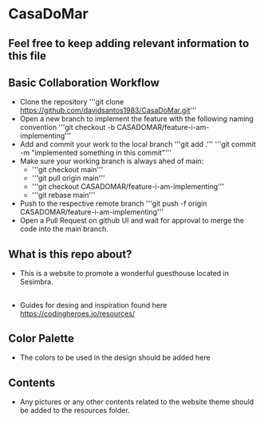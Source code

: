 # CasaDoMar

## Feel free to keep adding relevant information to this file

## Basic Collaboration Workflow
- Clone the repository '''git clone https://github.com/davidsantos1983/CasaDoMar.git'''
- Open a new branch to implement the feature with the following naming convention '''git checkout -b CASADOMAR/feature-i-am-implementing'''
- Add and commit your work to the local branch '''git add .''' '''git commit -m "implemented something in this commit"'''
- Make sure your working branch is always ahed of main:
  - '''git checkout main'''
  - '''git pull origin main'''
  - '''git checkout CASADOMAR/feature-i-am-implementing'''
  - '''git rebase main'''
- Push to the respective remote branch '''git push -f origin CASADOMAR/feature-i-am-implementing'''
- Open a Pull Request on github UI and wait for approval to merge the code into the main branch.

## What is this repo about?
- This is a website to promote a wonderful guesthouse located in Sesimbra.
  
##
- Guides for desing and inspiration found here https://codingheroes.io/resources/

## Color Palette
- The colors to be used in the design should be added here

## Contents
- Any pictures or any other contents related to the website theme should be added to the resources folder.
